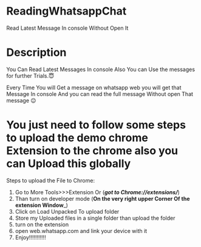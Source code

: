 # ReadingWhatsappChat
Read Latest Message In console Without Open It

# Description

You Can Read Latest Messages In console Also You can Use the messages for further Trials.😇


Every Time You will Get a message on whatsapp web you will get that Message In console And you can read the full message Without open That message 😉

# You just need to follow some steps to upload the demo chrome Extension to the chrome also you can Upload this globally 

Steps to upload the File to Chrome:
1. Go to More Tools>>>Extension Or (_____got to Chrome://extensions/_____)
2. Than turn on developer mode (__On the very right upper Corner Of the extension Window___)
3. Click on Load Unpacked To upload folder
4. Store my Uploaded files in a single folder than upload the folder
5. turn on the extension
6. open web.whatsapp.com and link your device with it
7. Enjoy!!!!!!!!!!!
